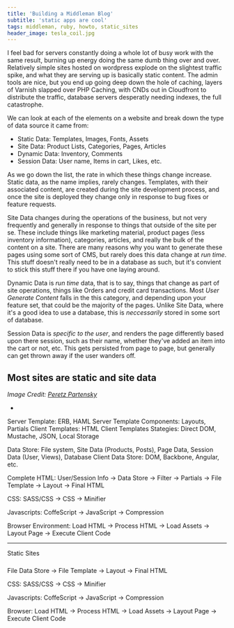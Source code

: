 ```yaml
---
title: 'Building a Middleman Blog'
subtitle: 'static apps are cool'
tags: middleman, ruby, howto, static_sites
header_image: tesla_coil.jpg
---
```


I feel bad for servers constantly doing a whole lot of busy work with the same result, burning up energy doing the same dumb thing over and over.  Relatively simple sites hosted on wordpress explode on the slightest traffic spike, and what they are serving up is basically static content.   The admin tools are nice, but you end up going deep down the hole of caching, layers of Varnish slapped over PHP Caching, with CNDs out in Cloudfront to distribute the traffic, database servers desperatly needing indexes, the full catastrophe.

We can look at each of the elements on a website and break down the type of data source it came from:

- Static Data: Templates, Images, Fonts, Assets
- Site Data: Product Lists, Categories, Pages, Articles
- Dynamic Data: Inventory, Comments
- Session Data: User name, Items in cart, Likes, etc.

As we go down the list, the rate in which these things change increase.  Static data, as the name implies, rarely changes.  Templates, with their associated content, are created during the site development process, and once the site is deployed they change only in response to bug fixes or feature requests.

Site Data changes during the operations of the business, but not very frequently and generally in response to things that outside of the site per se.  These include things like marketing material, product pages (less inventory information), categories, articles, and really the bulk of the content on a site.  There are many reasons why you want to generate these pages using some sort of CMS, but rarely does this data change at _run time_.  This stuff doesn't really need to be in a database as such, but it's convient to stick this stuff there if you have one laying around.

Dynamic Data is _run time_ data, that is to say, things that change as part of site operations, things like Orders and credit card transactions.  Most _User Generate Content_ falls in the this category, and depending upon your feature set, that could be the majority of the pages.  Unlike Site Data, where it's a good idea to use a database, this is _neccessarily_ stored in some sort of database.

Session Data is _specific to the user_, and renders the page differently based upon there session, such as their name, whether they've added an item into the cart or not, etc.  This gets persisted from page to page, but generally can get thrown away if the user wanders off.

## Most sites are static and site data



_Image Credit: [Peretz Partensky](https://www.flickr.com/photos/ifl/14916917569/in/photolist-oJa6TX-P5AzF-4Vga7e-exjV6s-bPYEUa-bCqBNr-8d2Hi9-8cYpjR-8d2FT3-8cYpHM-8cYp7e-8cYqqx-aDJBoj-9xJtWM-4yt7kS-4WpvGW-9g5VCK-bCqfRV-9yEigG-9uUmVQ-9uRmLK-9uRjNp-9xAkbU-bpvmhS-bpvmDm-bpvk6b-a31bV-bpvmQW-bCqCzT-bpvFwh-bCqgCz-bpvH3d-bpvF8E-bCqJJT-PLUBa-9yMsKF-9yMrST-9yQtxS-9yQt6d-PLjKy-PLk9o-PLU4X-PLUHx-o5E7w-8FRP5h-8FRNYY-8FNCrt-9uRqhv-PLUrt-9uRonF)_

- 
Server Template: ERB, HAML
Server Template Components: Layouts, Partials
Client Templates: HTML
Client Templates Stategies: Direct DOM, Mustache, JSON, Local Storage

Data Store: File system, Site Data (Products, Posts), Page Data, Session Data (User, Views), Database
Client Data Store: DOM, Backbone, Angular, etc.


Complete HTML:
User/Session Info -> Data Store -> Filter -> Partials -> File Template -> Layout -> Final HTML

CSS:
SASS/CSS -> CSS -> Minifier

Javascripts:
CoffeScript -> JavaScript -> Compression

Browser Environment:
Load HTML -> Process HTML -> Load Assets -> Layout Page -> Execute Client Code


---

Static Sites
##### 
File Data Store -> File Template -> Layout -> Final HTML

CSS:
SASS/CSS -> CSS -> Minifier

Javascripts:
CoffeScript -> JavaScript -> Compression

Browser:
Load HTML -> Process HTML -> Load Assets -> Layout Page -> Execute Client Code

